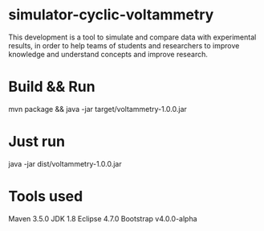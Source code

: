# simulator-cyclic-voltammetry
This development is a tool to simulate and compare data with experimental results, in order to help teams of students and researchers to improve knowledge and understand concepts and improve research.

# Build && Run
mvn package && java -jar target/voltammetry-1.0.0.jar

# Just run
java -jar dist/voltammetry-1.0.0.jar

# Tools used 
Maven 3.5.0
JDK 1.8
Eclipse 4.7.0
Bootstrap v4.0.0-alpha
